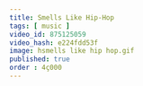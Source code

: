 ```yaml
---
title: Smells Like Hip-Hop
tags: [ music ]
video_id: 875125059
video_hash: e224fdd53f
image: hsmells like hip hop.gif
published: true
order : 4ç000
---
```

